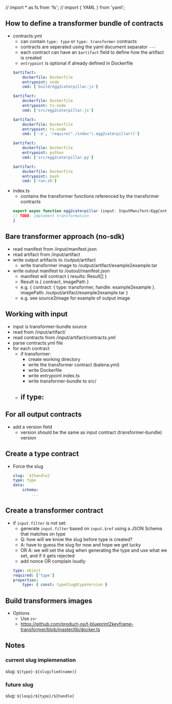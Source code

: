 // import * as fs from 'fs';
// import { YAML } from 'yaml';

## How to define a transformer bundle of contracts
- contracts.yml
    - can contain `type: type` or `type: transformer` contracts
    - contracts are seperated using the yaml document separator `---`
    - each contract can have an `$artifact` field to define how the artifact is created
    - `entrypoint` is optional if already defined in Dockerfile
    ```yaml
    $artifact:
        dockerfile: Dockerfile
        entrypoint: node
        cmd: ['build/egg2caterpillar.js']
    ```
    ```yaml
    $artifact:
        dockerfile: Dockerfile
        entrypoint: ts-node
        cmd: ['src/egg2caterpillar.js']
    ```
    ```yaml
    $artifact:
        dockerfile: Dockerfile
        entrypoint: ts-node
        cmd: ['-e', 'require("./index").egg2caterpillar()']
    ```
    ```yaml
    $artifact:
        dockerfile: Dockerfile
        entrypoint: python
        cmd: ['src/egg2caterpillar.py']
    ```
    ```yaml
    $artifact:
        dockerfile: Dockerfile
        entrypoint: bash         
        cmd: ['run.sh']
    ```
- index.ts
    - contains the transformer functions referenced by the transformer contracts
    ```typescript
    export async function egg2caterpillar (input: InputManifest<EggContract>): Promise<Result<CaterpillarContract>[]> {
    // TODO: implement transformation
    }
    ```

## Bare transformer approach (no-sdk)
- read manifest from /input/manifest.json
- read artifact from /input/artifact
- write output artifacts to /output/artifact
    - write transformer image to /output/artifact/example2example.tar
- write outout manifest to /outout/manifest.json
    - manifest will contract { results: Result[] }
    - Result is { contract, imagePath }
    - e.g. { contract: { type: transformer, handle: example2example }. imagePath: /output/artifact/example2example.tar }
    - e.g. see source2image for example of output image

## Working with input
- input is transformer-bundle source
- read from /input/artifact/
- read contracts from /input/artifact/contracts.yml
- parse contracts.yml file
- for each contract
    - if transformer:
        - create working directory
        - write the transformer contract (balena.yml)
        - write Dockerfile
        - write entrypoint index.ts
        - write transformer-bundle to src/
    - if type:
        - 

## For all output contracts
- add a version field
    - version should be the same as input contract (transformer-bundle) version

## Create a type contract
- Force the slug
    ```yaml
    slug: `${handle}`    
    type: type
    data: 
        schema:
            ...
    ```

## Create a transformer contract
- if `input.filter` is not set:
    - generate `input.filter` based on `input.$ref` using a JSON Schema that matches on type
    - Q: how will we know the slug before type is created?
    - A: have to guess the slug for now and hope we get lucky
    - OR A: we will set the slug when generating the type and use what we set, and if it gets rejected
    - add nonce OR complain loudly
    ```yaml
    type: object
    required: ['type']
    properties:
        type: { const: typeSlug@typeVersion }
    ```

## Build transformers images
- Options
    - Use `zx`- 
    - https://github.com/product-os/t-blueprint2keyframe-transformer/blob/master/lib/docker.ts

    
    
## Notes

### current slug implemenation
slug: `${type}-${slugified(name)}`

### future slug
slug: `${loop}/${type}/${handle}`


